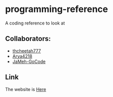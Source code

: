 # programming-reference
A coding reference to look at

## Collaborators:
 - [thcheetah777](https://github.com/thcheetah777)
 - [Arya4218](https://github.com/Arya4218)
 - [JaMeh-GoCode](https://github.com/JaMeh-GoCode)

## Link
The website is [Here](https://github.com/)
